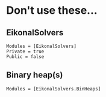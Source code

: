 

# Don't use these...

## EikonalSolvers
```@autodocs
Modules = [EikonalSolvers]
Private = true
Public = false
```

## Binary heap(s)
```@autodocs
Modules = [EikonalSolvers.BinHeaps]
```

